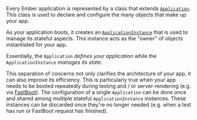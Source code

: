 Every Ember application is represented by a class that extends [`Application`](https://api.emberjs.com/ember/4.12.0/classes/Application).
This class is used to declare and configure the many objects that make up your app.

As your application boots,
it creates an [`ApplicationInstance`](https://api.emberjs.com/ember/4.12.0/classes/ApplicationInstance) that is used to manage its stateful aspects.
This instance acts as the "owner" of objects instantiated for your app.

Essentially, the `Application` *defines your application*
while the `ApplicationInstance` *manages its state*.

This separation of concerns not only clarifies the architecture of your app,
it can also improve its efficiency.
This is particularly true when your app needs to be booted repeatedly during testing
and / or server-rendering (e.g. via [FastBoot](https://github.com/tildeio/ember-cli-fastboot)).
The configuration of a single `Application` can be done once
and shared among multiple stateful `ApplicationInstance` instances.
These instances can be discarded once they're no longer needed
(e.g. when a test has run or FastBoot request has finished).
